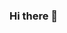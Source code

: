 ### Hi there 👋

<!--
**nimaaghasemzdeh/nimaaghasemzdeh** is a ✨ _special_ ✨ repository because its `README.md` (this file) appears on your GitHub profile.

Here are some ideas to get you started:

- 🔭 I’m currently working on Blockchain Application
- 🌱 I’m currently learning Solidity, JavaScript
- 💬 Ask me about Tech, Books, and anything you want
- 📫 How to reach me: nimagh818@gmail.com
- ⚡ Fun fact: I'm curious
-->
